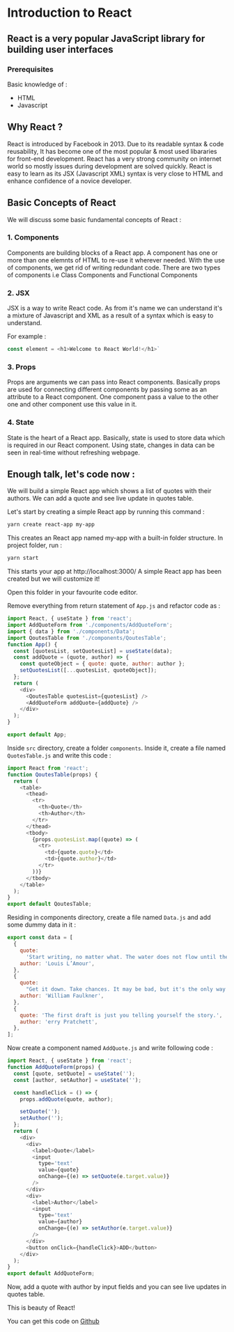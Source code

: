 # Introduction to React

## React is a very popular **JavaScript** library for building user interfaces

### Prerequisites

Basic knowledge of :

- HTML
- Javascript

## Why React ?

React is introduced by Facebook in 2013. Due to its readable syntax & code reusability, It has become one of the most popular & most used libararies for front-end development.
React has a very strong community on internet world so mostly issues during development are solved quickly.
React is easy to learn as its JSX (Javascript XML) syntax is very close to HTML and enhance confidence of a novice developer.

## Basic Concepts of React

We will discuss some basic fundamental concepts of React :

### 1. Components

Components are building blocks of a React app. A component has one or more than one elemnts of HTML to re-use it wherever needed. With the use of components, we get rid of writing redundant code. There are two types of components i.e Class Components and Functional Components

### 2. JSX

JSX is a way to write React code. As from it's name we can understand it's a mixture of Javascript and XML as a result of a syntax which is easy to understand.

For example :

```javascript
const element = <h1>Welcome to React World!</h1>`
```

### 3. Props

Props are arguments we can pass into React components. Basically props are used for connecting different components by passing some as an attribute to a React component.
One component pass a value to the other one and other component use this value in it.

### 4. State

State is the heart of a React app. Basically, state is used to store data which is required in our React component. Using state, changes in data can be seen in real-time without refreshing webpage.

## Enough talk, let's code now :

We will build a simple React app which shows a list of quotes with their authors. We can add a quote and see live update in quotes table.

Let's start by creating a simple React app by running this command :

```bash
yarn create react-app my-app
```

This creates an React app named my-app with a built-in folder structure. In project folder, run :

```bash
yarn start
```

This starts your app at http://localhost:3000/
A simple React app has been created but we will customize it!

Open this folder in your favourite code editor.

Remove everything from return statement of `App.js` and refactor code as :

```javascript
import React, { useState } from 'react';
import AddQuoteForm from './components/AddQuoteForm';
import { data } from './components/Data';
import QoutesTable from './components/QoutesTable';
function App() {
  const [quotesList, setQuotesList] = useState(data);
  const addQuote = (quote, author) => {
    const quoteObject = { quote: quote, author: author };
    setQuotesList([...quotesList, quoteObject]);
  };
  return (
    <div>
      <QoutesTable quotesList={quotesList} />
      <AddQuoteForm addQuote={addQuote} />
    </div>
  );
}

export default App;
```

Inside `src` directory, create a folder `components`. Inside it, create a file named `QuotesTable.js` and write this code :

```javascript
import React from 'react';
function QoutesTable(props) {
  return (
    <table>
      <thead>
        <tr>
          <th>Quote</th>
          <th>Author</th>
        </tr>
      </thead>
      <tbody>
        {props.quotesList.map((quote) => (
          <tr>
            <td>{quote.quote}</td>
            <td>{quote.author}</td>
          </tr>
        ))}
      </tbody>
    </table>
  );
}
export default QoutesTable;
```

Residing in components directory, create a file named `Data.js` and add some dummy data in it :

```javascript
export const data = [
  {
    quote:
      'Start writing, no matter what. The water does not flow until the faucet is turned on.',
    author: 'Louis L’Amour',
  },
  {
    quote:
      "Get it down. Take chances. It may be bad, but it's the only way you can do anything really good.",
    author: 'William Faulkner',
  },
  {
    quote: 'The first draft is just you telling yourself the story.',
    author: 'erry Pratchett',
  },
];
```

Now create a component named `AddQuote.js` and write following code :

```javascript
import React, { useState } from 'react';
function AddQuoteForm(props) {
  const [quote, setQuote] = useState('');
  const [author, setAuthor] = useState('');

  const handleClick = () => {
    props.addQuote(quote, author);

    setQuote('');
    setAuthor('');
  };
  return (
    <div>
      <div>
        <label>Quote</label>
        <input
          type='text'
          value={quote}
          onChange={(e) => setQuote(e.target.value)}
        />
      </div>
      <div>
        <label>Author</label>
        <input
          type='text'
          value={author}
          onChange={(e) => setAuthor(e.target.value)}
        />
      </div>
      <button onClick={handleClick}>ADD</button>
    </div>
  );
}
export default AddQuoteForm;
```

Now, add a quote with author by input fields and you can see live updates in quotes table.

This is beauty of React!

You can get this code on [Github](https://github.com/HafizMBilal009/my-app.git)
